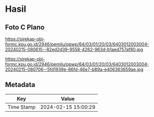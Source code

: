 # Hasil

## Foto C Plano

https://sirekap-obj-formc.kpu.go.id/2946/pemilu/ppwp/64/03/01/20/03/6403012003004-20240215-080615--82ed2d39-9558-4262-963d-b1aed757af80.jpg

https://sirekap-obj-formc.kpu.go.id/2946/pemilu/ppwp/64/03/01/20/03/6403012003004-20240215-080706--5fd1939e-86fd-46e7-b89a-e406363659ae.jpg


## Metadata

| Key        | Value               |
| ---------- | ------------------- |
| Time Stamp | 2024-02-15 15:00:29 |



